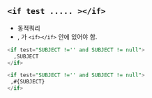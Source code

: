 ## `<if test ..... ></if>`

* 동적쿼리
* , 가 `<if></if>` 안에 있어야 함.

```sql
<if test="SUBJECT !='' and SUBJECT != null">
  ,SUBJECT
</if>

<if test="SUBJECT !='' and SUBJECT != null">
 ,#{SUBJECT}
</if>
```
